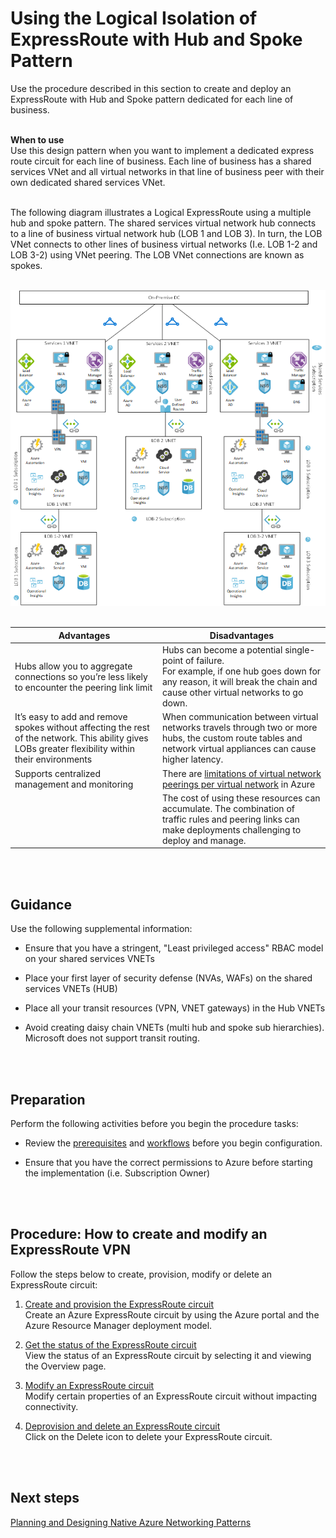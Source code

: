 # Using the Logical Isolation of ExpressRoute with Hub and Spoke Pattern
Use the procedure described in this section to create and deploy an ExpressRoute with Hub and  Spoke pattern dedicated for each line of business.
<br />
<br />

**When to use**  
Use this design pattern when you want to implement a dedicated express route circuit for each line of business. Each line of business has a shared services VNet and all virtual networks in that line of business peer with their own dedicated shared services VNet.
<br />
<br />

The following diagram illustrates a Logical ExpressRoute using a multiple hub and spoke pattern. The shared services virtual network hub connects to a line of business virtual network hub (LOB 1 and LOB 3). In turn, the LOB VNet connects to other lines of business virtual networks (I.e. LOB 1-2 and LOB 3-2) using VNet peering. The LOB VNet connections are known as spokes. 
<br />
<br />

![Logical Isolation of ExpressRoute with Hub and Spoke Pattern](https://github.com/alvarovitta/Azure-Networking/blob/master/images/LogicalIsolationofExpressRoutewithHubandSpokePattern.png)
<br />
<br />
	
|Advantages	| Disadvantages |
| ------------ | ------------ |
|Hubs allow you to aggregate connections so you’re less likely to encounter the peering link limit | Hubs can become a potential single-point of failure. <br />For example, if one hub goes down for any reason, it will break the chain and cause other virtual networks to go down.|
|It’s easy to add and remove spokes without affecting the rest of the network. This ability gives LOBs greater flexibility within their environments	|When communication between virtual networks travels through two or more hubs, the custom route tables and network virtual appliances can cause higher latency.|
|Supports centralized management and monitoring	|There are [limitations of virtual network peerings per virtual network](https://docs.microsoft.com/en-us/azure/azure-subscription-service-limits#networking-limits) in Azure|
||	The cost of using these resources can accumulate. The combination of traffic rules and peering links can make deployments challenging to deploy and manage. |
<br />
<br />

## Guidance
Use the following supplemental information:
- Ensure that you have a stringent, "Least privileged access" RBAC model on your shared services VNETs 

- Place your first layer of security defense (NVAs, WAFs)  on the shared services VNETs (HUB)
- Place all your transit resources (VPN, VNET gateways) in the Hub VNETs
- Avoid creating daisy chain VNETs (multi hub and spoke sub hierarchies). Microsoft does not support transit routing.
<br />
<br />

## Preparation
Perform the following activities before you begin the procedure tasks: 
- Review the [prerequisites](https://docs.microsoft.com/en-us/azure/expressroute/expressroute-prerequisites) and [workflows](https://docs.microsoft.com/en-us/azure/expressroute/expressroute-workflows) before you begin configuration.
	
- Ensure that you have the correct permissions to Azure before starting the implementation (i.e. Subscription Owner)
<br />
<br />

## Procedure:  How to create and modify an ExpressRoute VPN
Follow the steps below to create, provision, modify or delete an ExpressRoute circuit:
	
1. [Create and provision the ExpressRoute circuit](https://docs.microsoft.com/en-us/azure/expressroute/expressroute-howto-circuit-portal-resource-manager#create)  
  Create an Azure ExpressRoute circuit by using the Azure portal and the Azure Resource Manager deployment model. 
	
2. [Get the status of the ExpressRoute circuit](https://docs.microsoft.com/en-us/azure/expressroute/expressroute-howto-circuit-portal-resource-manager#status)  
  View the status of an ExpressRoute circuit by selecting it and viewing the Overview page. 
	
3. [Modify an ExpressRoute circuit](https://docs.microsoft.com/en-us/azure/expressroute/expressroute-howto-circuit-portal-resource-manager#modify)  
  Modify certain properties of an ExpressRoute circuit without impacting connectivity.
	
4. [Deprovision and delete an ExpressRoute circuit](https://docs.microsoft.com/en-us/azure/expressroute/expressroute-howto-circuit-portal-resource-manager#delete)  
  Click on the Delete icon to delete your ExpressRoute circuit.
<br />
<br />

## Next steps
[Planning and Designing Native Azure Networking Patterns](https://github.com/alvarovitta/Azure-Networking/blob/master/3.0-Planning-and-Designing-Native-Azure-Networking-Patterns.md)

